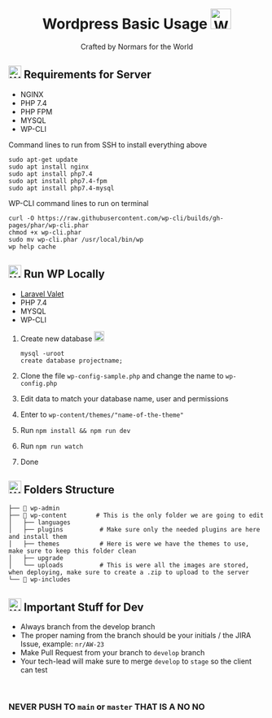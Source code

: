 <h1 align="center">
    Wordpress Basic Usage <img src="https://camo.githubusercontent.com/36eee4ce4f3ee9009871bb3ccbe08bee75fe262e2614b8d3a511fadcdef37e73/68747470733a2f2f63646e2e7261776769742e636f6d2f4d7572686166536f75736c692f6e67782d776f726470726573732f316238636563306130343132656230393835343566646233646635653835643832346534343038622f6173736574732f6c6f676f2e737667" height="40px" title="Wordpress" alt="Wordpress icon" class="aa30d277 pl3" data-nosnippet="true">
</h1>

<p align="center">
  Crafted by Normars for the World
</p>

## <img src="https://github.com/amido/azure-vector-icons/blob/master/renders/server-rack.png?raw=true" height="25px" title="Wordpress" alt="Wordpress icon" class="aa30d277 pl3" data-nosnippet="true"> Requirements for Server

- NGINX
- PHP 7.4
- PHP FPM
- MYSQL
- WP-CLI

Command lines to run from SSH to install everything above

```
sudo apt-get update
sudo apt install nginx
sudo apt install php7.4
sudo apt install php7.4-fpm
sudo apt install php7.4-mysql
```

WP-CLI command lines to run on terminal

```
curl -O https://raw.githubusercontent.com/wp-cli/builds/gh-pages/phar/wp-cli.phar
chmod +x wp-cli.phar
sudo mv wp-cli.phar /usr/local/bin/wp
wp help cache
```

## <img src="https://github.com/amido/azure-vector-icons/blob/master/renders/unidentified-code-object-ufo.png?raw=true" height="25px" title="Wordpress" alt="Wordpress icon" class="aa30d277 pl3" data-nosnippet="true"> Run WP Locally

- <a href="https://laravel.com/docs/8.x/valet"> Laravel Valet </a>
- PHP 7.4
- MYSQL
- WP-CLI

1) Create new database <img src="https://raw.githubusercontent.com/amido/azure-vector-icons/master/renders/mysql-database.png" height="20px" title="mysql" alt="mysql icon" class="aa30d277 pl3" data-nosnippet="true">
   ``` 
   mysql -uroot
   create database projectname; 
   ```
2) Clone the file ```wp-config-sample.php``` and change the name to ```wp-config.php```

3) Edit data to match your database name, user and permissions
4) Enter to ```wp-content/themes/"name-of-the-theme"```
5) Run ```npm install && npm run dev```
6) Run ```npm run watch```
7) Done

## <img src="https://github.com/amido/azure-vector-icons/blob/master/renders/batch-services.png?raw=true" height="25px" title="Wordpress" alt="Wordpress icon" class="aa30d277 pl3" data-nosnippet="true"> Folders Structure


    ├── 📂 wp-admin
    ├── 📂 wp-content        # This is the only folder we are going to edit
    │   ├── languages           
    │   ├── plugins          # Make sure only the needed plugins are here and install them
    │   ├── themes           # Here is were we have the themes to use, make sure to keep this folder clean
    │   ├── upgrade        
    │   └── uploads          # This is were all the images are stored, when deploying, make sure to create a .zip to upload to the server
    └── 📂 wp-includes

## <img src="https://github.com/amido/azure-vector-icons/blob/master/renders/notification-topic.png?raw=true" height="25px" title="Wordpress" alt="Wordpress icon" class="aa30d277 pl3" data-nosnippet="true"> Important Stuff for Dev

- Always branch from the develop branch
- The proper naming from the branch should be your initials / the JIRA Issue, example: ```nr/AW-23```
- Make Pull Request from your branch to ```develop``` branch
- Your tech-lead will make sure to merge ```develop``` to ```stage``` so the client can test

<br>

### NEVER PUSH TO ```main``` or ```master``` THAT IS A <strong>NO NO</strong>

